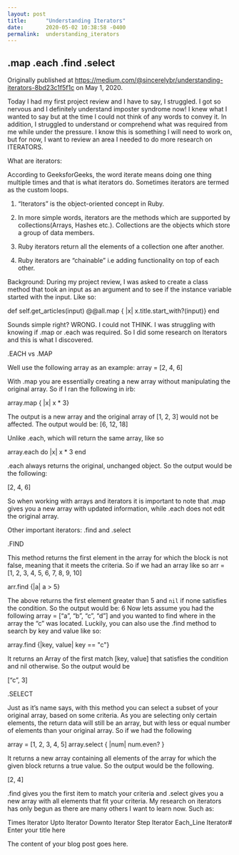 ```yaml
---
layout: post
title:      "Understanding Iterators"
date:       2020-05-02 10:38:58 -0400
permalink:  understanding_iterators
---
```


## .map .each .find .select
Originally published at https://medium.com/@sincerelybr/understanding-iterators-8bd23c1f5f1c on May 1, 2020.

Today I had my first project review and I have to say, I struggled. I got so nervous and I definitely understand imposter syndrome now! I knew what I wanted to say but at the time I could not think of any words to convey it. In addition, I struggled to understand or comprehend what was required from me while under the pressure. I know this is something I will need to work on, but for now, I want to review an area I needed to do more research on ITERATORS.

What are iterators:

According to GeeksforGeeks, the word iterate means doing one thing multiple times and that is what iterators do. Sometimes iterators are termed as the custom loops.

1. “Iterators” is the object-oriented concept in Ruby.

2. In more simple words, iterators are the methods which are supported by collections(Arrays, Hashes etc.). Collections are the objects which store a group of data members.

3. Ruby iterators return all the elements of a collection one after another.

4. Ruby iterators are “chainable” i.e adding functionality on top of each other.

Background:
During my project review, I was asked to create a class method that took an input as an argument and to see if the instance variable started with the input. Like so:

def self.get_articles(input)
    @@all.map { |x| x.title.start_with?(input)}
end

Sounds simple right? WRONG. I could not THINK. I was struggling with knowing if .map or .each was required. So I did some research on Iterators and this is what I discovered.

.EACH vs .MAP

Well use the following array as an example: array = [2, 4, 6]

With .map you are essentially creating a new array without manipulating the original array. So if I ran the following in irb:

array.map { |x| x * 3}

The output is a new array and the original array of [1, 2, 3] would not be affected. The output would be:
[6, 12, 18]

Unlike .each, which will return the same array, like so

array.each do |x|
      x * 3
 end
 
.each always returns the original, unchanged object. So the output would be the following:

[2, 4, 6]

So when working with arrays and iterators it is important to note that
.map gives you a new array with updated information, while .each does not edit the original array.


Other important iterators: .find and .select

.FIND

This method returns the first element in the array for which the block is not false, meaning that it meets the criteria. So if we had an array like so arr = [1, 2, 3, 4, 5, 6, 7, 8, 9, 10]

arr.find {|a| a > 5} 

The above returns the first element greater than 5 and `nil` if none satisfies the condition. So the output would be: 6
Now lets assume you had the following array = [“a”, “b”, “c”, “d”] and you wanted to find where in the array the “c” was located. Luckily, you can also use the .find method to search by key and value like so:

array.find {|key, value| key == "c"} 

It returns an Array of the first match [key, value] that satisfies the condition and nil otherwise. So the output would be 

[“c”, 3]

.SELECT

Just as it’s name says, with this method you can select a subset of your original array, based on some criteria. As you are selecting only certain elements, the return data will still be an array, but with less or equal number of elements than your original array. So if we had the following

array = [1, 2, 3, 4, 5]
array.select { |num|  num.even?  }  

It returns a new array containing all elements of the array for which the given block returns a true value. So the output would be the following.

[2, 4]

.find gives you the first item to match your criteria and .select gives you a new array with all elements that fit your criteria.
My research on iterators has only begun as there are many others I want to learn now. Such as:

Times Iterator
Upto Iterator
Downto Iterator
Step Iterator
Each_Line Iterator# Enter your title here

The content of your blog post goes here.
